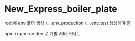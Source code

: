 # New_Express_boiler_plate

root에 env 폴더 생성
    ㄴ .env_production
    ㄴ .env_test
생성해야 함

npm i
npm run dev 로 개발 서버 스타트
